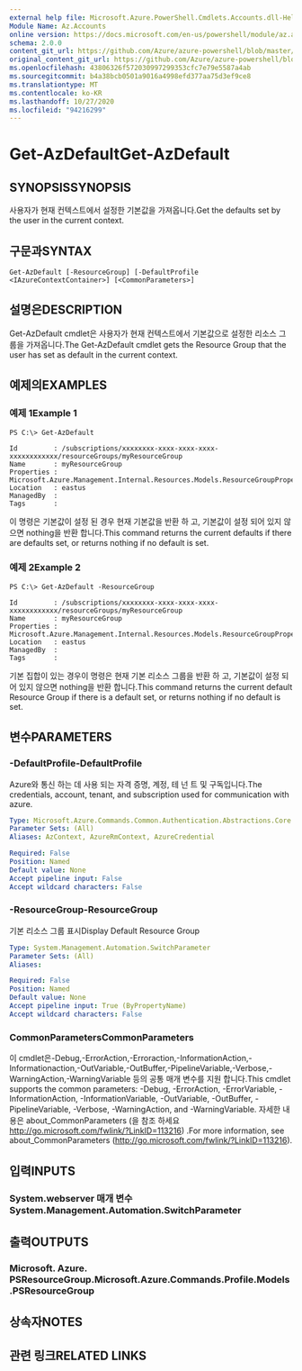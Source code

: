 ```yaml
---
external help file: Microsoft.Azure.PowerShell.Cmdlets.Accounts.dll-Help.xml
Module Name: Az.Accounts
online version: https://docs.microsoft.com/en-us/powershell/module/az.accounts/get-azdefault
schema: 2.0.0
content_git_url: https://github.com/Azure/azure-powershell/blob/master/src/Accounts/Accounts/help/Get-AzDefault.md
original_content_git_url: https://github.com/Azure/azure-powershell/blob/master/src/Accounts/Accounts/help/Get-AzDefault.md
ms.openlocfilehash: 43806326f572030997299353cfc7e79e5587a4ab
ms.sourcegitcommit: b4a38bcb0501a9016a4998efd377aa75d3ef9ce8
ms.translationtype: MT
ms.contentlocale: ko-KR
ms.lasthandoff: 10/27/2020
ms.locfileid: "94216299"
---
```

# <span data-ttu-id="09c2b-101">Get-AzDefault</span><span class="sxs-lookup"><span data-stu-id="09c2b-101">Get-AzDefault</span></span>

## <span data-ttu-id="09c2b-102">SYNOPSIS</span><span class="sxs-lookup"><span data-stu-id="09c2b-102">SYNOPSIS</span></span>
<span data-ttu-id="09c2b-103">사용자가 현재 컨텍스트에서 설정한 기본값을 가져옵니다.</span><span class="sxs-lookup"><span data-stu-id="09c2b-103">Get the defaults set by the user in the current context.</span></span>

## <span data-ttu-id="09c2b-104">구문과</span><span class="sxs-lookup"><span data-stu-id="09c2b-104">SYNTAX</span></span>

```
Get-AzDefault [-ResourceGroup] [-DefaultProfile <IAzureContextContainer>] [<CommonParameters>]
```

## <span data-ttu-id="09c2b-105">설명은</span><span class="sxs-lookup"><span data-stu-id="09c2b-105">DESCRIPTION</span></span>
<span data-ttu-id="09c2b-106">Get-AzDefault cmdlet은 사용자가 현재 컨텍스트에서 기본값으로 설정한 리소스 그룹을 가져옵니다.</span><span class="sxs-lookup"><span data-stu-id="09c2b-106">The Get-AzDefault cmdlet gets the Resource Group that the user has set as default in the current context.</span></span>

## <span data-ttu-id="09c2b-107">예제의</span><span class="sxs-lookup"><span data-stu-id="09c2b-107">EXAMPLES</span></span>

### <span data-ttu-id="09c2b-108">예제 1</span><span class="sxs-lookup"><span data-stu-id="09c2b-108">Example 1</span></span>
```
PS C:\> Get-AzDefault

Id         : /subscriptions/xxxxxxxx-xxxx-xxxx-xxxx-xxxxxxxxxxxx/resourceGroups/myResourceGroup
Name       : myResourceGroup
Properties : Microsoft.Azure.Management.Internal.Resources.Models.ResourceGroupProperties
Location   : eastus
ManagedBy  :
Tags       :
```

<span data-ttu-id="09c2b-109">이 명령은 기본값이 설정 된 경우 현재 기본값을 반환 하 고, 기본값이 설정 되어 있지 않으면 nothing을 반환 합니다.</span><span class="sxs-lookup"><span data-stu-id="09c2b-109">This command returns the current defaults if there are defaults set, or returns nothing if no default is set.</span></span>

### <span data-ttu-id="09c2b-110">예제 2</span><span class="sxs-lookup"><span data-stu-id="09c2b-110">Example 2</span></span>
```
PS C:\> Get-AzDefault -ResourceGroup

Id         : /subscriptions/xxxxxxxx-xxxx-xxxx-xxxx-xxxxxxxxxxxx/resourceGroups/myResourceGroup
Name       : myResourceGroup
Properties : Microsoft.Azure.Management.Internal.Resources.Models.ResourceGroupProperties
Location   : eastus
ManagedBy  :
Tags       :
```

<span data-ttu-id="09c2b-111">기본 집합이 있는 경우이 명령은 현재 기본 리소스 그룹을 반환 하 고, 기본값이 설정 되어 있지 않으면 nothing을 반환 합니다.</span><span class="sxs-lookup"><span data-stu-id="09c2b-111">This command returns the current default Resource Group if there is a default set, or returns nothing if no default is set.</span></span>

## <span data-ttu-id="09c2b-112">변수</span><span class="sxs-lookup"><span data-stu-id="09c2b-112">PARAMETERS</span></span>

### <span data-ttu-id="09c2b-113">-DefaultProfile</span><span class="sxs-lookup"><span data-stu-id="09c2b-113">-DefaultProfile</span></span>
<span data-ttu-id="09c2b-114">Azure와 통신 하는 데 사용 되는 자격 증명, 계정, 테 넌 트 및 구독입니다.</span><span class="sxs-lookup"><span data-stu-id="09c2b-114">The credentials, account, tenant, and subscription used for communication with azure.</span></span>

```yaml
Type: Microsoft.Azure.Commands.Common.Authentication.Abstractions.Core.IAzureContextContainer
Parameter Sets: (All)
Aliases: AzContext, AzureRmContext, AzureCredential

Required: False
Position: Named
Default value: None
Accept pipeline input: False
Accept wildcard characters: False
```

### <span data-ttu-id="09c2b-115">-ResourceGroup</span><span class="sxs-lookup"><span data-stu-id="09c2b-115">-ResourceGroup</span></span>
<span data-ttu-id="09c2b-116">기본 리소스 그룹 표시</span><span class="sxs-lookup"><span data-stu-id="09c2b-116">Display Default Resource Group</span></span>

```yaml
Type: System.Management.Automation.SwitchParameter
Parameter Sets: (All)
Aliases:

Required: False
Position: Named
Default value: None
Accept pipeline input: True (ByPropertyName)
Accept wildcard characters: False
```

### <span data-ttu-id="09c2b-117">CommonParameters</span><span class="sxs-lookup"><span data-stu-id="09c2b-117">CommonParameters</span></span>
<span data-ttu-id="09c2b-118">이 cmdlet은-Debug,-ErrorAction,-Erroraction,-InformationAction,-Informationaction,-OutVariable,-OutBuffer,-PipelineVariable,-Verbose,-WarningAction,-WarningVariable 등의 공통 매개 변수를 지원 합니다.</span><span class="sxs-lookup"><span data-stu-id="09c2b-118">This cmdlet supports the common parameters: -Debug, -ErrorAction, -ErrorVariable, -InformationAction, -InformationVariable, -OutVariable, -OutBuffer, -PipelineVariable, -Verbose, -WarningAction, and -WarningVariable.</span></span> <span data-ttu-id="09c2b-119">자세한 내용은 about_CommonParameters (을 참조 하세요 http://go.microsoft.com/fwlink/?LinkID=113216) .</span><span class="sxs-lookup"><span data-stu-id="09c2b-119">For more information, see about_CommonParameters (http://go.microsoft.com/fwlink/?LinkID=113216).</span></span>

## <span data-ttu-id="09c2b-120">입력</span><span class="sxs-lookup"><span data-stu-id="09c2b-120">INPUTS</span></span>

### <span data-ttu-id="09c2b-121">System.webserver 매개 변수</span><span class="sxs-lookup"><span data-stu-id="09c2b-121">System.Management.Automation.SwitchParameter</span></span>

## <span data-ttu-id="09c2b-122">출력</span><span class="sxs-lookup"><span data-stu-id="09c2b-122">OUTPUTS</span></span>

### <span data-ttu-id="09c2b-123">Microsoft. Azure. PSResourceGroup.</span><span class="sxs-lookup"><span data-stu-id="09c2b-123">Microsoft.Azure.Commands.Profile.Models.PSResourceGroup</span></span>

## <span data-ttu-id="09c2b-124">상속자</span><span class="sxs-lookup"><span data-stu-id="09c2b-124">NOTES</span></span>

## <span data-ttu-id="09c2b-125">관련 링크</span><span class="sxs-lookup"><span data-stu-id="09c2b-125">RELATED LINKS</span></span>
